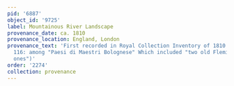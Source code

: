 ```yaml
---
pid: '6887'
object_id: '9725'
label: Mountainous River Landscape
provenance_date: ca. 1810
provenance_location: England, London
provenance_text: 'First recorded in Royal Collection Inventory of 1810 (Inv. A, p.
  116: among "Paesi di Maestri Bolognese" Which included "two old Flemish and German
  ones")'
order: '2274'
collection: provenance
---
```

